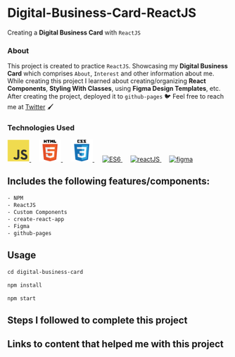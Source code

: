 # Digital-Business-Card-ReactJS
Creating a **Digital Business Card** with `ReactJS`


<!-- ## [Live Preview](https://hmjatt.github.io/Digital-Business-Card-ReactJS/) -->

<!-- ![This is an image](https://github.com/hmjatt/hmjatt.github.io/blob/master/images/react-facts/React-Facts.png) 
![This is an image](https://github.com/hmjatt/hmjatt.github.io/blob/master/images/react-facts/React-Facts-mobile.png)  -->

### About

This project is created to practice `ReactJS`. Showcasing my **Digital Business Card** which comprises `About`, `Interest` and other information about me. While creating this project I learned about creating/organizing **React Components**, **Styling With Classes**, using **Figma Design Templates**, etc. After creating the project, deployed it to `github-pages` :bird: Feel free to reach me at [Twitter](https://twitter.com/hmjatt/) :paintbrush:


### Technologies Used

<a href="https://developer.mozilla.org/en-US/docs/Web/JavaScript" target="_blank" rel="noreferrer"> <img src="https://raw.githubusercontent.com/devicons/devicon/master/icons/javascript/javascript-original.svg" alt="javascript" width="50" height="50"/> </a>  &emsp;   <a href="https://www.w3.org/html/" target="_blank" rel="noreferrer"> <img src="https://raw.githubusercontent.com/devicons/devicon/master/icons/html5/html5-original-wordmark.svg" alt="html5" width="50" height="50"/> </a>  &emsp;   <a href="https://www.w3schools.com/css/" target="_blank" rel="noreferrer"> <img src="https://raw.githubusercontent.com/devicons/devicon/master/icons/css3/css3-original-wordmark.svg" alt="css3" width="50" height="50"/> </a> &emsp; <a href="https://www.w3schools.com/js/js_es6.asp" target="_blank" rel="noreferrer"> <img src="https://camo.githubusercontent.com/792f7fce1ff8bfac6d0524a21b69161cdc6080a3c4e39979f21d5f8489d6fdd3/68747470733a2f2f692e626c6f67732e65732f3534356366382f6573362d6c6f676f2f6f726967696e616c2e706e67" alt="ES6" width="50" height="50"/> </a>  &emsp;  <a href="https://reactjs.org/" target="_blank" rel="noreferrer"> <img src="https://upload.wikimedia.org/wikipedia/commons/a/a7/React-icon.svg" alt="reactJS" width="50" height="50"/> </a> &emsp;  <a href="https://www.figma.com/" target="_blank" rel="noreferrer"> <img src="https://upload.wikimedia.org/wikipedia/commons/a/ad/Figma-1-logo.png" alt="figma" width="70" height="50"/> </a>



## Includes the following features/components:

	- NPM
	- ReactJS
	- Custom Components
	- create-react-app
	- Figma
	- github-pages

## Usage

```
cd digital-business-card

```


```
npm install

```

```
npm start

```

	
## Steps I followed to complete this project
<!-- 
1. ### Initialize Project
	- [x] Initailize the project using `npx create-react-app react-facts` which created a complete **React App** pre-configured and pre-installed with all the dependencies.

2. ### Project Markup
	- [x] Create JSX elements for project.

3. ### Custom Components
	- [x] Insert **Header**, **MainContent**, **Footer** inside their own component.

4. ### Parent/Child Components
	- [x] Import **Header**, **MainContent**, **Footer** components inside `App` component.

5. ### Organize components
	- [x] Create a **components** folder inside `src` directory.
	- [x] Move all **custom components** inside `components` folder.

6. ### Update Project Markup according to **Figma Template**
	- [x] Add `<h3>`, `<h4>` elements to `Header` component and add **className** to them.

7. ### Styling Components
	- [x] Style `Header` component.
	- [x] Added Style to `body` element and `App` component.
	- [x] Add **className** to `MainContent` component's elements.
	- [x] Style `MainContent` component.
	- [x] Style **bullet** points in `MainContent` component.
	- [x] Add **React Logo** in `MainContent` component.
	- [x] Style `Footer` component.

8. ### Deploy
	- [x] Use Official Documentation([link](https://create-react-app.dev/docs/deployment/)) to push project  to **GitHub Pages** -->



## Links to content that helped me with this project

<!-- 1. The Odin Project
	- [React Introduction](https://www.theodinproject.com/lessons/node-path-javascript-react-introduction)
	- [React State & Props](https://www.theodinproject.com/lessons/node-path-javascript-state-and-props)

2. Scrimba
	- [React Facts Project](https://scrimba.com/learn/learnreact/project-part-1-markup-coc7e4be18a0fe000d0e29e32)

3. React Official Documentation
	- [React Hello World Example](https://reactjs.org/docs/hello-world.html)
	- [Introduction To JSX](https://reactjs.org/docs/introducing-jsx.html)
	- [Rendering Elements In React](https://reactjs.org/docs/rendering-elements.html)
	- [Components and Props](https://reactjs.org/docs/components-and-props.html)
	- [Deployment to **gh-pages**](https://create-react-app.dev/docs/deployment/)

4. YouTube
	- [ReactJS Basics Video Series From Academind](https://www.youtube.com/watch?v=JPT3bFIwJYA&list=PL55RiY5tL51oyA8euSROLjMFZbXaV7skS)
	- [ReactJS Tutorial Video Series From Codevolution](https://www.youtube.com/watch?v=QFaFIcGhPoM&list=PLC3y8-rFHvwgg3vaYJgHGnModB54rxOk3&index=2)
	- [React & Webpack 4 From Scratch - No CLI from Traversy Media](https://www.youtube.com/watch?v=deyxI-6C2u4)
	- [The introduction to React you've been missing - Kent C. Dodds(explains how React works under the hood)](https://www.youtube.com/watch?v=SAIdyBFHfVU)

5. Figma Design
	- [React Facts](https://www.figma.com/file/xA1rJVQOorqMW6xjGdBLcI/ReactFacts?node-id=0%3A1) -->


<!-- 
#### Quote

    “We cannot solve problems with the kind of thinking we employed when we came up with them.”
    — Albert Einstein
>  	
> :bulb: :alembic: :dna: -->